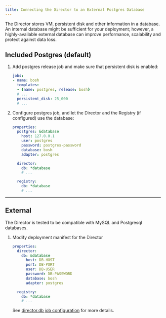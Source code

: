 ```yaml
---
title: Connecting the Director to an External Postgres Database
---
```


The Director stores VM, persistent disk and other information in a database. An internal database might be sufficient for your deployment; however, a highly-available external database can improve performance, scalability and protect against data loss.

## Included Postgres (default) <a id="included"></a>

1. Add postgres release job and make sure that persistent disk is enabled:

    ```yaml
    jobs:
    - name: bosh
      templates:
      - {name: postgres, release: bosh}
      # ...
      persistent_disk: 25_000
      # ...
    ```

1. Configure postgres job, and let the Director and the Registry (if configured) use the database:

    ```yaml
    properties:
      postgres: &database
        host: 127.0.0.1
        user: postgres
        password: postgres-password
        database: bosh
        adapter: postgres

      director:
        db: *database
        # ...

      registry:
        db: *database
        # ...
    ```

---
## External <a id="external"></a>

The Director is tested to be compatible with MySQL and Postgresql databases.

1. Modify deployment manifest for the Director

    ```yaml
    properties:
      director:
        db: &database
          host: DB-HOST
          port: DB-PORT
          user: DB-USER
          password: DB-PASSWORD
          database: bosh
          adapter: postgres

      registry:
        db: *database
        # ...
    ```

    See [director.db job configuration](https://bosh.io/jobs/director?source=github.com/cloudfoundry/bosh#p=director.db) for more details.
